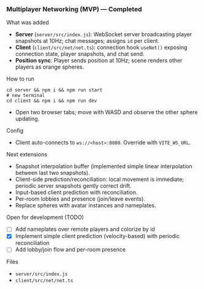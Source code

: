 ### Multiplayer Networking (MVP) — Completed

What was added
- **Server** (`server/src/index.js`): WebSocket server broadcasting player snapshots at 10Hz; chat messages; assigns `id` per client.
- **Client** (`client/src/net/net.ts`): connection hook `useNet()` exposing connection state, player snapshots, and chat send.
- **Position sync**: Player sends position at 10Hz; scene renders other players as orange spheres.

How to run
```
cd server && npm i && npm run start
# new terminal
cd client && npm i && npm run dev
```
- Open two browser tabs; move with WASD and observe the other sphere updating.

Config
- Client auto-connects to `ws://<host>:8080`. Override with `VITE_WS_URL`.

Next extensions
- Snapshot interpolation buffer (implemented simple linear interpolation between last two snapshots).
- Client-side prediction/reconciliation: local movement is immediate; periodic server snapshots gently correct drift.
- Input-based client prediction with reconciliation.
- Per-room lobbies and presence (join/leave events).
- Replace spheres with avatar instances and nameplates.

Open for development (TODO)
- [ ] Add nameplates over remote players and colorize by id
- [x] Implement simple client prediction (velocity-based) with periodic reconciliation
- [ ] Add lobby/join flow and per-room presence

Files
- `server/src/index.js`
- `client/src/net/net.ts`



